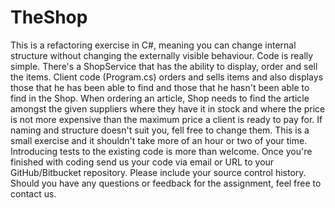 # TheShop

This is a refactoring exercise in C#, meaning you can change internal structure without changing the externally visible behaviour.
Code is really simple. There's a ShopService that has the ability to display, order and sell the items. 
Client code (Program.cs) orders and sells items and also displays those that he has been able to find and those that he hasn't been able to find in the Shop.
When ordering an article, Shop needs to find the article amongst the given suppliers where they have it in stock and where the price is not more expensive than the maximum price a client is ready to pay for.
If naming and structure doesn't suit you, fell free to change them.
This is a small exercise and it shouldn't take more of an hour or two of your time.
Introducing tests to the existing code is more than welcome.
Once you're finished with coding send us your code via email or URL to your GitHub/Bitbucket repository. Please include your source control history.
Should you have any questions or feedback for the assignment, feel free to contact us.
